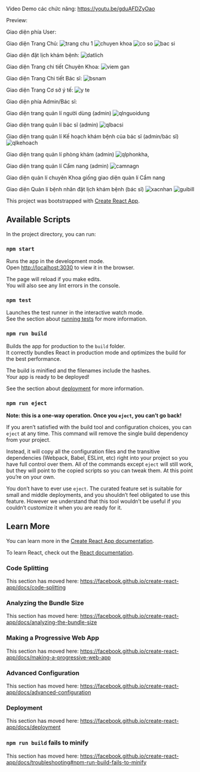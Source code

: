 Video Demo các chức năng: https://youtu.be/gduAFDZyOao


Preview:

Giao diện phía User:

Giao diện Trang Chủ:
![trang chu 1](https://github.com/user-attachments/assets/433ad83e-d85d-4424-9628-2a9958c04a7b)
![chuyen khoa](https://github.com/user-attachments/assets/f79cd48f-2ebc-4932-9791-b684bf6ae2a2)
![co so](https://github.com/user-attachments/assets/cf943024-486b-47df-95da-328c88f1c5e4)
![bac si](https://github.com/user-attachments/assets/bd5faea1-53c6-4081-a0f2-ab5fd3317d12)

Giao diện đặt lịch khám bệnh:
![datlich](https://github.com/user-attachments/assets/a4f6b97c-90f6-48a7-94e4-c5c642f1e3b2)


Giao diện Trang chi tiết Chuyên Khoa: 
![viem gan](https://github.com/user-attachments/assets/7179d629-db63-4973-9dc8-2ae9387000f0)

Giao diện Trang Chi tiết Bác sĩ:
![bsnam](https://github.com/user-attachments/assets/6cc9cc2d-aabd-4e91-825d-ec73a159ad96)

Giao diện Trang Cơ sở ý tế: 
![y te](https://github.com/user-attachments/assets/20397674-f1e7-444e-a5d3-03589b04a987)


Giao diện phía Admin/Bác sĩ:

Giao diện trang quản lí người dùng (admin)
![qlnguoidung](https://github.com/user-attachments/assets/1c224a08-85ac-469b-aae0-b6147770c5e8)

Giao diện trang quản lí bác sĩ (admin)
![qlbacsi](https://github.com/user-attachments/assets/c2e8d591-a9cc-4918-854a-493b248cb7c8)

Giao diện trang quản lí Kế hoạch khám bệnh của bác sĩ (admin/bác sĩ)
![qlkehoach](https://github.com/user-attachments/assets/3f45adba-8102-4e89-81df-0a038d3ee432)

Giao diện trang quản lí phòng khám (admin)
![qlphonkha,](https://github.com/user-attachments/assets/633650f7-8b38-40d6-9fbf-ba8f0c60214c)

Giao diện trang quản lí Cẩm nang (admin)
![camnagn](https://github.com/user-attachments/assets/7525649c-b56b-4094-bac8-069accc44679)

Giao diện quản lí chuyên Khoa giống giao diện quản lí Cẩm nang

Giao diện Quản lí bệnh nhân đặt lịch khám bệnh (bác sĩ)
![xacnhan](https://github.com/user-attachments/assets/ecb2e31c-546b-4a9c-9abb-f1ac18907654)
![guibill](https://github.com/user-attachments/assets/8fb38b9d-56a0-4988-aa4a-b54280d3db40)


























This project was bootstrapped with [Create React App](https://github.com/facebook/create-react-app).

## Available Scripts

In the project directory, you can run:

### `npm start`

Runs the app in the development mode.<br>
Open [http://localhost:3030](http://localhost:3030) to view it in the browser.

The page will reload if you make edits.<br>
You will also see any lint errors in the console.

### `npm test`

Launches the test runner in the interactive watch mode.<br>
See the section about [running tests](https://facebook.github.io/create-react-app/docs/running-tests) for more information.

### `npm run build`

Builds the app for production to the `build` folder.<br>
It correctly bundles React in production mode and optimizes the build for the best performance.

The build is minified and the filenames include the hashes.<br>
Your app is ready to be deployed!

See the section about [deployment](https://facebook.github.io/create-react-app/docs/deployment) for more information.

### `npm run eject`

**Note: this is a one-way operation. Once you `eject`, you can’t go back!**

If you aren’t satisfied with the build tool and configuration choices, you can `eject` at any time. This command will remove the single build dependency from your project.

Instead, it will copy all the configuration files and the transitive dependencies (Webpack, Babel, ESLint, etc) right into your project so you have full control over them. All of the commands except `eject` will still work, but they will point to the copied scripts so you can tweak them. At this point you’re on your own.

You don’t have to ever use `eject`. The curated feature set is suitable for small and middle deployments, and you shouldn’t feel obligated to use this feature. However we understand that this tool wouldn’t be useful if you couldn’t customize it when you are ready for it.

## Learn More

You can learn more in the [Create React App documentation](https://facebook.github.io/create-react-app/docs/getting-started).

To learn React, check out the [React documentation](https://reactjs.org/).

### Code Splitting

This section has moved here: https://facebook.github.io/create-react-app/docs/code-splitting

### Analyzing the Bundle Size

This section has moved here: https://facebook.github.io/create-react-app/docs/analyzing-the-bundle-size

### Making a Progressive Web App

This section has moved here: https://facebook.github.io/create-react-app/docs/making-a-progressive-web-app

### Advanced Configuration

This section has moved here: https://facebook.github.io/create-react-app/docs/advanced-configuration

### Deployment

This section has moved here: https://facebook.github.io/create-react-app/docs/deployment

### `npm run build` fails to minify

This section has moved here: https://facebook.github.io/create-react-app/docs/troubleshooting#npm-run-build-fails-to-minify
